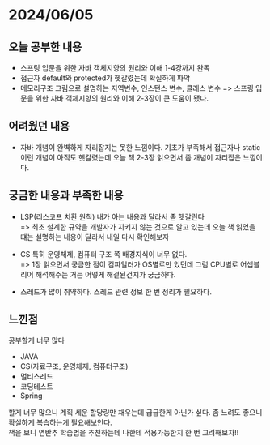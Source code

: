 # 2024/06/05
## 오늘 공부한 내용
- 스프링 입문을 위한 자바 객체지향의 원리와 이해 1-4강까지 완독
- 접근자 default와 protected가 헷갈렸는데 확실하게 파악
- 메모리구조 그림으로 설명하는 지역변수, 인스턴스 변수, 클래스 변수
    => 스프링 입문을 위한 자바 객체지향의 원리와 이해 2-3장이 큰 도움이 됐다.

## 어려웠던 내용
- 자바 개념이 완벽하게 자리잡지는 못한 느낌이다.
기초가 부족해서 접근자나 static 이런 개념이 아직도 헷갈렸는데
오늘 책 2-3장 읽으면서 좀 개념이 자리잡은 느낌이다. 

## 궁금한 내용과 부족한 내용
- LSP(리스코프 치환 원칙) 내가 아는 내용과 달라서 좀 헷갈린다<br>
    => 최초 설계한 규약을 개발자가 지키지 않는 것으로 알고 있는데
    오늘 책 읽었을 떄는 설명하는 내용이 달라서 내일 다시 확인해보자<br>

- CS 특히 운영체제, 컴퓨터 구조 쪽 배경지식이 너무 없다.<br>
    => 1장 읽으면서 궁금한 점이 컴파일러가 OS별로만 있던데
    그럼 CPU별로 어셉블리어 해석해주는 거는 어떻게 해결된건지가 궁금하다.
- 스레드가 많이 취약하다. 스레드 관련 정보 한 번 정리가 필요하다.    

## 느낀점
공부할게 너무 많다
- JAVA 
- CS(자료구조, 운영체제, 컴퓨터구조)
- 멀티스레드
- 코딩테스트
- Spring

할게 너무 많으니 계획 세운 할당량만 채우는데 급급한게 아닌가 싶다. 좀 느려도 좋으니 확실하게 복습하는게 필요해보인다.
<br>
책을 보니 연반추 학습법을 추천하는데 나한테 적용가능한지 한 번 고려해보자!!
